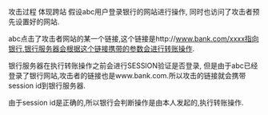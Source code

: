 
攻击过程 体现跨站
假设abc用户登录银行的网站进行操作, 同时也访问了攻击者预先设置好的网站.

abc点击了攻击者网站的某一个链接,这个链接是http://www.bank.com/xxxx指向银行,银行服务器会根据这个链接携带的参数会进行转账操作.

银行服务器在执行转账操作之前会进行SESSION验证是否登录, 但是由于abc已经登录了银行网站,攻击者的链接也是www.bank.com.所以攻击的链接就会携带session id到银行服务器.

由于session id是正确的,所以银行会判断操作是由本人发起的,执行转账操作.